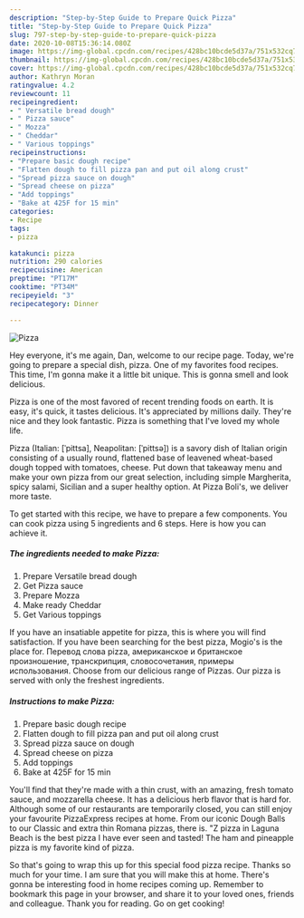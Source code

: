 ```yaml
---
description: "Step-by-Step Guide to Prepare Quick Pizza"
title: "Step-by-Step Guide to Prepare Quick Pizza"
slug: 797-step-by-step-guide-to-prepare-quick-pizza
date: 2020-10-08T15:36:14.080Z
image: https://img-global.cpcdn.com/recipes/428bc10bcde5d37a/751x532cq70/pizza-recipe-main-photo.jpg
thumbnail: https://img-global.cpcdn.com/recipes/428bc10bcde5d37a/751x532cq70/pizza-recipe-main-photo.jpg
cover: https://img-global.cpcdn.com/recipes/428bc10bcde5d37a/751x532cq70/pizza-recipe-main-photo.jpg
author: Kathryn Moran
ratingvalue: 4.2
reviewcount: 11
recipeingredient:
- " Versatile bread dough"
- " Pizza sauce"
- " Mozza"
- " Cheddar"
- " Various toppings"
recipeinstructions:
- "Prepare basic dough recipe"
- "Flatten dough to fill pizza pan and put oil along crust"
- "Spread pizza sauce on dough"
- "Spread cheese on pizza"
- "Add toppings"
- "Bake at 425F for 15 min"
categories:
- Recipe
tags:
- pizza

katakunci: pizza 
nutrition: 290 calories
recipecuisine: American
preptime: "PT17M"
cooktime: "PT34M"
recipeyield: "3"
recipecategory: Dinner

---
```



![Pizza](https://img-global.cpcdn.com/recipes/428bc10bcde5d37a/751x532cq70/pizza-recipe-main-photo.jpg)

Hey everyone, it's me again, Dan, welcome to our recipe page. Today, we're going to prepare a special dish, pizza. One of my favorites food recipes. This time, I'm gonna make it a little bit unique. This is gonna smell and look delicious.

Pizza is one of the most favored of recent trending foods on earth. It is easy, it's quick, it tastes delicious. It's appreciated by millions daily. They're nice and they look fantastic. Pizza is something that I've loved my whole life.

Pizza (Italian: [ˈpittsa], Neapolitan: [ˈpittsə]) is a savory dish of Italian origin consisting of a usually round, flattened base of leavened wheat-based dough topped with tomatoes, cheese. Put down that takeaway menu and make your own pizza from our great selection, including simple Margherita, spicy salami, Sicilian and a super healthy option. At Pizza Boli&#39;s, we deliver more taste.


To get started with this recipe, we have to prepare a few components. You can cook pizza using 5 ingredients and 6 steps. Here is how you can achieve it.

<!--inarticleads1-->

##### The ingredients needed to make Pizza:

1. Prepare  Versatile bread dough
1. Get  Pizza sauce
1. Prepare  Mozza
1. Make ready  Cheddar
1. Get  Various toppings


If you have an insatiable appetite for pizza, this is where you will find satisfaction. If you have been searching for the best pizza, Mogio&#39;s is the place for. Перевод слова pizza, американское и британское произношение, транскрипция, словосочетания, примеры использования. Choose from our delicious range of Pizzas. Our pizza is served with only the freshest ingredients. 

<!--inarticleads2-->

##### Instructions to make Pizza:

1. Prepare basic dough recipe
1. Flatten dough to fill pizza pan and put oil along crust
1. Spread pizza sauce on dough
1. Spread cheese on pizza
1. Add toppings
1. Bake at 425F for 15 min


You&#39;ll find that they&#39;re made with a thin crust, with an amazing, fresh tomato sauce, and mozzarella cheese. It has a delicious herb flavor that is hard for. Although some of our restaurants are temporarily closed, you can still enjoy your favourite PizzaExpress recipes at home. From our iconic Dough Balls to our Classic and extra thin Romana pizzas, there is. &#34;Z pizza in Laguna Beach is the best pizza I have ever seen and tasted! The ham and pineapple pizza is my favorite kind of pizza. 

So that's going to wrap this up for this special food pizza recipe. Thanks so much for your time. I am sure that you will make this at home. There's gonna be interesting food in home recipes coming up. Remember to bookmark this page in your browser, and share it to your loved ones, friends and colleague. Thank you for reading. Go on get cooking!
